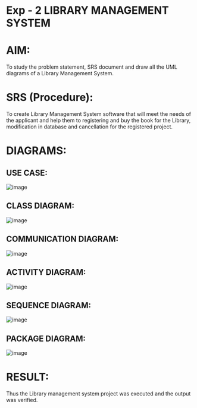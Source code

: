 # Exp - 2 LIBRARY MANAGEMENT SYSTEM

# AIM:
To study the problem statement, SRS document and draw all the UML diagrams of a Library Management System.
# SRS (Procedure):
To create Library Management System software that will meet the needs of the applicant and help them to registering and buy the book for the Library, modification in database and cancellation for the registered project.
# DIAGRAMS:
## USE CASE:
![image](https://github.com/user-attachments/assets/f6792102-aef5-4c15-b9f9-2ebea59e07c7)
## CLASS DIAGRAM:
![image](https://github.com/user-attachments/assets/b905aa50-8e36-481f-9442-1c0e1e4e3cc3)
## COMMUNICATION DIAGRAM:
![image](https://github.com/user-attachments/assets/ab3c7cbe-f22f-4fca-b907-498e6e00fc44)
## ACTIVITY DIAGRAM:
![image](https://github.com/user-attachments/assets/315a7091-ef66-4dc1-a902-b6a24757dc9d)
## SEQUENCE DIAGRAM:
![image](https://github.com/user-attachments/assets/22020e77-70b5-41ef-9847-a9923d24c253)
## PACKAGE DIAGRAM:
![image](https://github.com/user-attachments/assets/a9ccb770-0196-42d8-b60c-c7905b021705)


# RESULT:
Thus the Library management system project was executed and the output was verified.
